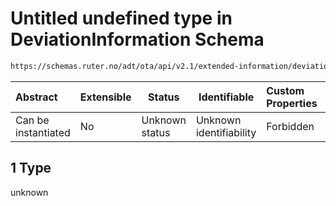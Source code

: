 # Untitled undefined type in DeviationInformation Schema

```txt
https://schemas.ruter.no/adt/ota/api/v2.1/extended-information/deviation-information.json#/examples/0/situationMessages/1
```




| Abstract            | Extensible | Status         | Identifiable            | Custom Properties | Additional Properties | Access Restrictions | Defined In                                                                                                          |
| :------------------ | ---------- | -------------- | ----------------------- | :---------------- | --------------------- | ------------------- | ------------------------------------------------------------------------------------------------------------------- |
| Can be instantiated | No         | Unknown status | Unknown identifiability | Forbidden         | Allowed               | none                | [deviation-information.json\*](../../schema/extended-information/deviation-information.json "open original schema") |

## 1 Type

unknown
